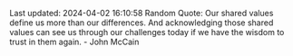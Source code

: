 Last updated: 2024-04-02 16:10:58
Random Quote: Our shared values define us more than our differences. And acknowledging those shared values can see us through our challenges today if we have the wisdom to trust in them again. - John McCain
